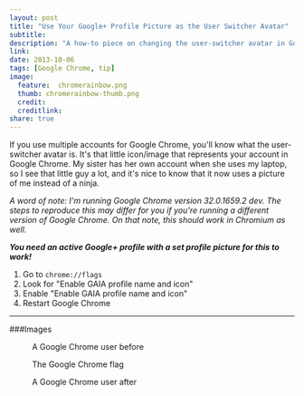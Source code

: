 ```yaml
---
layout: post
title: "Use Your Google+ Profile Picture as the User Switcher Avatar"
subtitle:
description: "A how-to piece on changing the user-switcher avatar in Google Chrome to your profile picture on Google+"
link:
date: 2013-10-06
tags: [Google Chrome, tip]
image:
  feature:  chromerainbow.png
  thumb: chromerainbow-thumb.png
  credit:
  creditlink:
share: true
---
```

If you use multiple accounts for Google Chrome, you'll know what the user-switcher avatar is. It's that little icon/image that represents your account in Google Chrome. My sister has her own account when she uses my laptop, so I see that little guy a lot, and it's nice to know that it now uses a picture of me instead of a ninja.

*A word of note: I'm running Google Chrome version 32.0.1659.2 dev. The steps to reproduce this may differ for you if you're running a different version of Google Chrome. On that note, this should work in Chromium as well.*

***You need an active Google+ profile with a set profile picture for this to work!***

1. Go to `chrome://flags`
2. Look for "Enable GAIA profile name and icon"
3. Enable "Enable GAIA profile name and icon"
4. Restart Google Chrome

<!--more-->
---

###Images

<figure>
  <a href="http://d.pr/i/ipV2+"><img src="http://d.pr/i/ipV2+" alt=""></a>
  <figcaption>A Google Chrome user before</figcaption>
</figure>

<figure>
  <a href="http://d.pr/i/ak3Q+"><img src="http://d.pr/i/ak3Q+" alt=""></a>
  <figcaption>The Google Chrome flag</figcaption>
</figure>

<figure>
  <a href="http://d.pr/i/F9A3+"><img src="http://d.pr/i/F9A3+" alt=""></a>
  <figcaption>A Google Chrome user after</figcaption>
</figure>